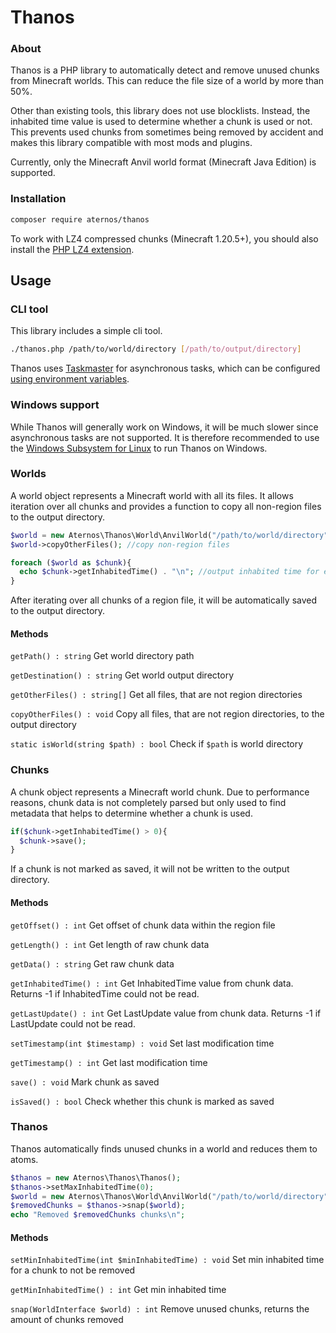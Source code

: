 # Thanos

### About

Thanos is a PHP library to automatically detect and remove unused chunks from Minecraft worlds.
This can reduce the file size of a world by more than 50%.

Other than existing tools, this library does not use blocklists. Instead, the inhabited time value is used to determine whether a chunk is used or not. This prevents used chunks from sometimes being removed by accident and makes this library compatible with most mods and plugins.

Currently, only the Minecraft Anvil world format (Minecraft Java Edition) is supported.
### Installation

```bash
composer require aternos/thanos
```

To work with LZ4 compressed chunks (Minecraft 1.20.5+), you should also install the [PHP LZ4 extension](https://github.com/kjdev/php-ext-lz4).

## Usage

### CLI tool

This library includes a simple cli tool.

```bash
./thanos.php /path/to/world/directory [/path/to/output/directory]
```
Thanos uses [Taskmaster](https://github.com/aternosorg/taskmaster) for asynchronous tasks, which can be configured [using environment variables](https://github.com/aternosorg/taskmaster#defining-workers-using-environment-variables).

### Windows support
While Thanos will generally work on Windows, it will be much slower since asynchronous tasks are not supported.
It is therefore recommended to use the [Windows Subsystem for Linux](https://learn.microsoft.com/en-us/windows/wsl/install) to run Thanos on Windows.

### Worlds

A world object represents a Minecraft world with all its files.
It allows iteration over all chunks and provides a function to copy all non-region files to the output directory.
```php
$world = new Aternos\Thanos\World\AnvilWorld("/path/to/world/directory", "/path/to/output/directory");
$world->copyOtherFiles(); //copy non-region files

foreach ($world as $chunk){
  echo $chunk->getInhabitedTime() . "\n"; //output inhabited time for each chunk
}
```
After iterating over all chunks of a region file, it will be automatically saved to the output directory.

#### Methods

``getPath() : string`` Get world directory path

``getDestination() : string`` Get world output directory

``getOtherFiles() : string[]`` Get all files, that are not region directories

``copyOtherFiles() : void`` Copy all files, that are not region directories, to the output directory

``static isWorld(string $path) : bool`` Check if `$path` is world directory

### Chunks

A chunk object represents a Minecraft world chunk. Due to performance reasons, 
chunk data is not completely parsed but only used to find metadata that helps to determine whether a chunk is used.

```php
if($chunk->getInhabitedTime() > 0){
  $chunk->save();
}
```
If a chunk is not marked as saved, it will not be written to the output directory.

#### Methods

``getOffset() : int`` Get offset of chunk data within the region file

``getLength() : int`` Get length of raw chunk data

``getData() : string`` Get raw chunk data

``getInhabitedTime() : int`` Get InhabitedTime value from chunk data. Returns -1 if InhabitedTime could not be read.

``getLastUpdate() : int`` Get LastUpdate value from chunk data. Returns -1 if LastUpdate could not be read.

``setTimestamp(int $timestamp) : void`` Set last modification time

``getTimestamp() : int`` Get last modification time

``save() : void`` Mark chunk as saved

``isSaved() : bool`` Check whether this chunk is marked as saved

### Thanos
Thanos automatically finds unused chunks in a world and reduces them to atoms.

```php
$thanos = new Aternos\Thanos\Thanos();
$thanos->setMaxInhabitedTime(0);
$world = new Aternos\Thanos\World\AnvilWorld("/path/to/world/directory", "/path/to/output/directory");
$removedChunks = $thanos->snap($world);
echo "Removed $removedChunks chunks\n";
```

#### Methods

``setMinInhabitedTime(int $minInhabitedTime) : void`` Set min inhabited time for a chunk to not be removed

``getMinInhabitedTime() : int`` Get min inhabited time

``snap(WorldInterface $world) : int`` Remove unused chunks, returns the amount of chunks removed
